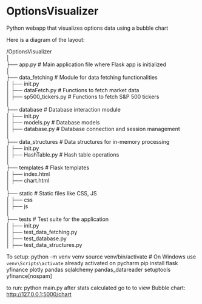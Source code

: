 # OptionsVisualizer
Python webapp that visualizes options data using a bubble chart

Here is a diagram of the layout: 

/OptionsVisualizer<br>
│<br>
├── app.py # Main application file where Flask app is initialized<br>
│<br>
├── data_fetching # Module for data fetching functionalities<br>
│ ├── init.py<br>
│ ├── dataFetch.py # Functions to fetch market data<br>
│ ├── sp500_tickers.py # Functions to fetch S&P 500 tickers<br>
│ <br>
├── database # Database interaction module<br>
│ ├── init.py<br>
│ ├── models.py # Database models<br>
│ ├── database.py # Database connection and session management<br>
│ <br>
├── data_structures # Data structures for in-memory processing<br>
│ ├── init.py<br>
│ ├── HashTable.py # Hash table operations<br>
│ <br>
├── templates # Flask templates<br>
│ ├── index.html<br>
│ ├── chart.html<br>
│ <br>
├── static # Static files like CSS, JS<br>
│ ├── css<br>
│ ├── js<br>
│ <br>
├── tests # Test suite for the application<br>
│ ├── init.py<br>
│ ├── test_data_fetching.py<br>
│ ├── test_database.py<br>
│ ├── test_data_structures.py<br>

To setup: 
python -m venv venv
source venv/bin/activate  # On Windows use `venv\Scripts\activate`
	already activated on pycharm
pip install flask yfinance plotly pandas sqlalchemy pandas_datareader setuptools yfinance[nospam]

to run:
python main.py 
after stats calculated go to to view Bubble chart:
http://127.0.0.1:5000/chart
